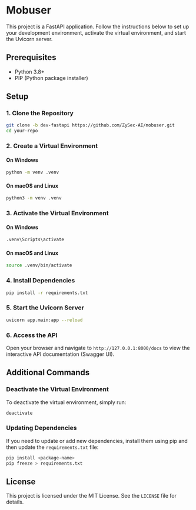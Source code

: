 
# Mobuser

This project is a FastAPI application. Follow the instructions below to set up your development environment, activate the virtual environment, and start the Uvicorn server.

## Prerequisites

- Python 3.8+
- PIP (Python package installer)

## Setup

### 1. Clone the Repository

```bash
git clone -b dev-fastapi https://github.com/ZySec-AI/mobuser.git
cd your-repo
```

### 2. Create a Virtual Environment

#### On Windows

```bash
python -m venv .venv
```

#### On macOS and Linux

```bash
python3 -m venv .venv
```

### 3. Activate the Virtual Environment

#### On Windows

```bash
.venv\Scripts\activate
```

#### On macOS and Linux

```bash
source .venv/bin/activate
```

### 4. Install Dependencies

```bash
pip install -r requirements.txt
```

### 5. Start the Uvicorn Server

```bash
uvicorn app.main:app --reload
```

### 6. Access the API

Open your browser and navigate to `http://127.0.0.1:8000/docs` to view the interactive API documentation (Swagger UI).

## Additional Commands

### Deactivate the Virtual Environment

To deactivate the virtual environment, simply run:

```bash
deactivate
```

### Updating Dependencies

If you need to update or add new dependencies, install them using pip and then update the `requirements.txt` file:

```bash
pip install <package-name>
pip freeze > requirements.txt
```

## License

This project is licensed under the MIT License. See the `LICENSE` file for details.
